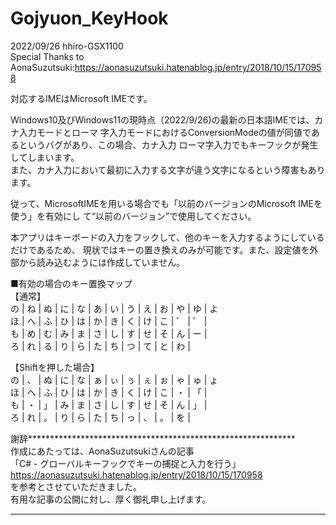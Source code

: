 # Gojyuon_KeyHook
2022/09/26 hhiro-GSX1100  
Special Thanks to AonaSuzutsuki:https://aonasuzutsuki.hatenablog.jp/entry/2018/10/15/170958  

対応するIMEはMicrosoft IMEです。  

Windows10及びWindows11の現時点（2022/9/26)の最新の日本語IMEでは、カナ入力モードとローマ
字入力モードにおけるConversionModeの値が同値であるというバグがあり、この場合、カナ入力
ローマ字入力でもキーフックが発生してしまいます。  
また、カナ入力において最初に入力する文字が違う文字になるという障害もあります。

従って、MicrosoftIMEを用いる場合でも「以前のバージョンのMicrosoft IMEを使う」を有効にし
て“以前のバージョン”で使用してください。  

本アプリはキーボードの入力をフックして、他のキーを入力するようにしているだけであるため、
現状ではキーの置き換えのみが可能です。また、設定値を外部から読み込むようには作成していません。

■有効の場合のキー置換マップ  
【通常】  
の | ね | ぬ | に | な | あ | い | う | え | お | や | ゆ | よ  
ほ | へ | ふ | ひ | は | か | き | く | け | こ | ゛ | ゜ |   
も | め | む | み | ま | さ | し | す | せ | そ | ん | ー |   
ろ | れ | る | り | ら | た | ち | つ | て | と | わ |   

【Shiftを押した場合】  
の | 、 | ぬ | に | な | ぁ | ぃ | ぅ | ぇ | ぉ | ゃ | ゅ | ょ  
ほ | へ | ふ | ひ | は | か | き | く | け | こ | ・ | 「 |   
も | ・ | 」 | み | ま | さ | し | す | せ | そ | ん | 」 |   
ろ | れ | 。 | り | ら | た | ち | っ | 、 | 。 | を |  

謝辞*************************************************************  
作成にあたっては、AonaSuzutsukiさんの記事  
「C# - グローバルキーフックでキーの捕捉と入力を行う」  
https://aonasuzutsuki.hatenablog.jp/entry/2018/10/15/170958  
を参考とさせていただきました。  
有用な記事の公開に対し、厚く御礼申し上げます。  
*****************************************************************  
  
